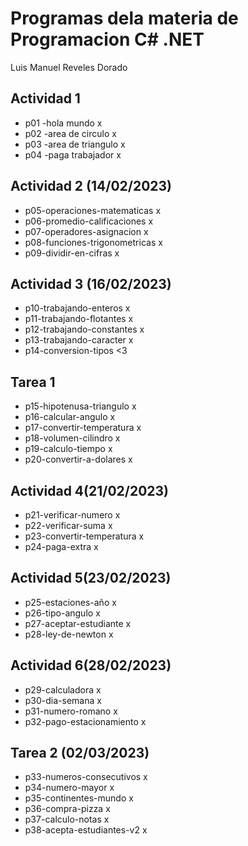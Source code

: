 # Programas dela materia de Programacion C# .NET
Luis Manuel Reveles Dorado 
## Actividad 1
- p01 -hola mundo x
- p02 -area de circulo x
- p03 -area de triangulo x
- p04 -paga trabajador x
## Actividad 2 (14/02/2023)
- p05-operaciones-matematicas x
- p06-promedio-calificaciones x
- p07-operadores-asignacion x
- p08-funciones-trigonometricas x
- p09-dividir-en-cifras x
## Actividad 3 (16/02/2023)
- p10-trabajando-enteros x
- p11-trabajando-flotantes x
- p12-trabajando-constantes x
- p13-trabajando-caracter x
- p14-conversion-tipos <3
## Tarea 1
- p15-hipotenusa-triangulo x
- p16-calcular-angulo x
- p17-convertir-temperatura x
- p18-volumen-cilindro x
- p19-calculo-tiempo x
- p20-convertir-a-dolares x

## Actividad 4(21/02/2023)
- p21-verificar-numero x
- p22-verificar-suma x
- p23-convertir-temperatura x
- p24-paga-extra x

## Actividad 5(23/02/2023)
- p25-estaciones-año x
- p26-tipo-angulo x
- p27-aceptar-estudiante x
- p28-ley-de-newton x
## Actividad 6(28/02/2023)
- p29-calculadora x
- p30-dia-semana x
- p31-numero-romano x
- p32-pago-estacionamiento x
## Tarea 2 (02/03/2023)
- p33-numeros-consecutivos x
- p34-numero-mayor x 
- p35-continentes-mundo x
- p36-compra-pizza x
- p37-calculo-notas x
- p38-acepta-estudiantes-v2 x
